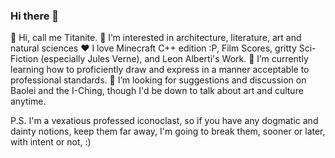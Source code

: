 ### Hi there 👋

👋 Hi, call me Titanite.
👀 I’m interested in architecture, literature, art and natural sciences
❤️ I love Minecraft C++ edition :P, Film Scores, gritty Sci-Fiction (especially Jules Verne), and Leon Alberti's Work.
🌱 I’m currently learning how to proficiently draw and express in a manner acceptable to professional standards.
💞️ I’m looking for suggestions and discussion on Baolei and the I-Ching, though I'd be down to talk about art and culture anytime.

P.S. I'm a vexatious professed iconoclast, so if you have any dogmatic and dainty notions, keep them far away, I'm going to break them, sooner or later, with intent or not, :)
